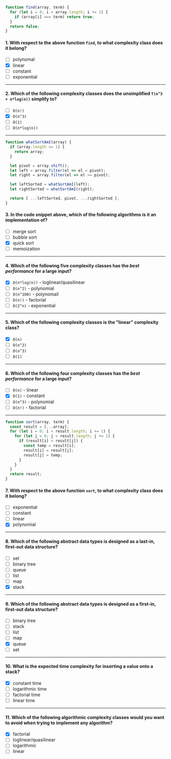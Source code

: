 ```js
function find(array, term) {
  for (let i = 0; i < array.length; i += 1) {
    if (array[i] === term) return true;
  }
  return false;
}
```

#### 1. With respect to the above function `find`, to what complexity class does it belong?
- [ ] polynomal
- [x] linear
- [ ] constant
- [ ] exponential

---

#### 2. Which of the following complexity classes does the unsimplified `T(n^3 + n*log(n))` simplify to?
- [ ] `O(n!)`
- [x] `O(n^3)`
- [ ] `O(1)`
- [ ] `O(n*log(n))`

---

```js
function whatSortAmI(array) {
  if (array.length <= 1) {
    return array;
  }

  let pivot = array.shift();
  let left = array.filter(el => el < pivot);
  let right = array.filter(el => el >= pivot);

  let leftSorted = whatSortAmI(left);
  let rightSorted = whatSortAmI(right);

  return [ ...leftSorted, pivot, ...rightSorted ];
}
```

#### 3. In the code snippet above, which of the following algorithms is it an implementation of? 
- [ ] merge sort
- [ ] bubble sort
- [x] quick sort
- [ ] memoization

---

#### 4. Which of the following five complexity classes has the _best performance_ for a large input?
- [x] `O(n*log(n))` - loglinear/quasilinear
- [ ] `O(n^2)` - polynomial
- [ ] `O(n^100)` - polynomail
- [ ] `O(n!)` - factorial
- [ ] `O(2^n)` - exponential

---

#### 5. Which of the following complexity classes is the "linear" complexity class?
- [x] `O(n)`
- [ ] `O(n^2)`
- [ ] `O(n^3)`
- [ ] `O(1)`

---

#### 6. Which of the following four complexity classes has the _best performance_ for a large input?
- [ ] `O(n)` - linear
- [x] `O(1)` - constant
- [ ] `O(n^3)` - polynomial
- [ ] `O(n!)` - factorial

---

```js
function sort(array, term) {
  const result = [...array];
  for (let i = 0; i < result.length; i += 1) {
    for (let j = 0; j < result.length; j += 1) {
      if (result[i] < result[j]) {
        const temp = result[i];
        result[i] = result[j];
        result[j] = temp;
      }
    }
  }
  return result;
}
```

#### 7. With respect to the above function `sort`, to what complexity class does it belong?
- [ ] exponential
- [ ] constant
- [ ] linear
- [x] polynomial

---

#### 8. Which of the following abstract data types is designed as a last-in, first-out data structure?
- [ ] set
- [ ] binary tree
- [ ] queue
- [ ] list
- [ ] map
- [x] stack

---

#### 9. Which of the following abstract data types is designed as a first-in, first-out data structure?
- [ ] binary tree
- [ ] stack
- [ ] list
- [ ] map
- [x] queue
- [ ] set

---

#### 10. What is the expected time complexity for inserting a value onto a stack? 
- [x] constant time
- [ ] logarithmic time
- [ ] factorial time
- [ ] linear time

---

#### 11. Which of the following algorithmic complexity classes would you want to avoid when trying to implement any algorithm?
- [x] factorial
- [ ] loglinear/quasilinear
- [ ] logarithmic
- [ ] linear
